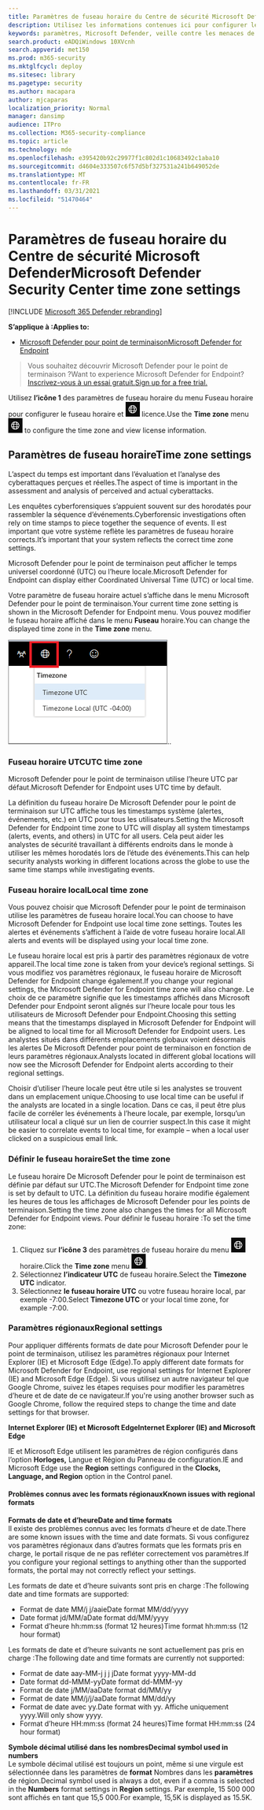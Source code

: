 ```yaml
---
title: Paramètres de fuseau horaire du Centre de sécurité Microsoft Defender
description: Utilisez les informations contenues ici pour configurer les paramètres de fuseau horaire du Centre de sécurité Microsoft Defender et afficher les informations de licence.
keywords: paramètres, Microsoft Defender, veille contre les menaces de cybersécurité, protection avancée contre les menaces, fuseau horaire, utc, heure locale, licence
search.product: eADQiWindows 10XVcnh
search.appverid: met150
ms.prod: m365-security
ms.mktglfcycl: deploy
ms.sitesec: library
ms.pagetype: security
ms.author: macapara
author: mjcaparas
localization_priority: Normal
manager: dansimp
audience: ITPro
ms.collection: M365-security-compliance
ms.topic: article
ms.technology: mde
ms.openlocfilehash: e395420b92c29977f1c802d1c10683492c1aba10
ms.sourcegitcommit: d4604e333507c6f57d5bf327531a241b649052de
ms.translationtype: MT
ms.contentlocale: fr-FR
ms.lasthandoff: 03/31/2021
ms.locfileid: "51470464"
---
```

# <a name="microsoft-defender-security-center-time-zone-settings"></a><span data-ttu-id="93840-104">Paramètres de fuseau horaire du Centre de sécurité Microsoft Defender</span><span class="sxs-lookup"><span data-stu-id="93840-104">Microsoft Defender Security Center time zone settings</span></span>

[!INCLUDE [Microsoft 365 Defender rebranding](../../includes/microsoft-defender.md)]

<span data-ttu-id="93840-105">**S’applique à :**</span><span class="sxs-lookup"><span data-stu-id="93840-105">**Applies to:**</span></span>
- [<span data-ttu-id="93840-106">Microsoft Defender pour point de terminaison</span><span class="sxs-lookup"><span data-stu-id="93840-106">Microsoft Defender for Endpoint</span></span>](https://go.microsoft.com/fwlink/p/?linkid=2154037)


><span data-ttu-id="93840-107">Vous souhaitez découvrir Microsoft Defender pour le point de terminaison ?</span><span class="sxs-lookup"><span data-stu-id="93840-107">Want to experience Microsoft Defender for Endpoint?</span></span> [<span data-ttu-id="93840-108">Inscrivez-vous à un essai gratuit.</span><span class="sxs-lookup"><span data-stu-id="93840-108">Sign up for a free trial.</span></span>](https://www.microsoft.com/microsoft-365/windows/microsoft-defender-atp?ocid=docs-wdatp-settings-abovefoldlink)

<span data-ttu-id="93840-109">Utilisez **l’icône 1** des paramètres de fuseau horaire du menu Fuseau horaire pour configurer le fuseau horaire et ![ afficher les informations de ](images/atp-time-zone.png) licence.</span><span class="sxs-lookup"><span data-stu-id="93840-109">Use the **Time zone** menu ![Time zone settings icon1](images/atp-time-zone.png) to configure the time zone and view license information.</span></span>

## <a name="time-zone-settings"></a><span data-ttu-id="93840-110">Paramètres de fuseau horaire</span><span class="sxs-lookup"><span data-stu-id="93840-110">Time zone settings</span></span>
<span data-ttu-id="93840-111">L’aspect du temps est important dans l’évaluation et l’analyse des cyberattaques perçues et réelles.</span><span class="sxs-lookup"><span data-stu-id="93840-111">The aspect of time is important in the assessment and analysis of perceived and actual cyberattacks.</span></span>

<span data-ttu-id="93840-112">Les enquêtes cyberforensiques s’appuient souvent sur des horodatés pour rassembler la séquence d’événements.</span><span class="sxs-lookup"><span data-stu-id="93840-112">Cyberforensic investigations often rely on time stamps to piece together the sequence of events.</span></span> <span data-ttu-id="93840-113">Il est important que votre système reflète les paramètres de fuseau horaire corrects.</span><span class="sxs-lookup"><span data-stu-id="93840-113">It’s important that your system reflects the correct time zone settings.</span></span>

<span data-ttu-id="93840-114">Microsoft Defender pour le point de terminaison peut afficher le temps universel coordonné (UTC) ou l’heure locale.</span><span class="sxs-lookup"><span data-stu-id="93840-114">Microsoft Defender for Endpoint can display either Coordinated Universal Time (UTC) or local time.</span></span>

<span data-ttu-id="93840-115">Votre paramètre de fuseau horaire actuel s’affiche dans le menu Microsoft Defender pour le point de terminaison.</span><span class="sxs-lookup"><span data-stu-id="93840-115">Your current time zone setting is shown in the Microsoft Defender for Endpoint menu.</span></span> <span data-ttu-id="93840-116">Vous pouvez modifier le fuseau horaire affiché dans le menu **Fuseau** horaire.</span><span class="sxs-lookup"><span data-stu-id="93840-116">You can change the displayed time zone in the **Time zone** menu.</span></span>

![Paramètres de fuseau horaire icône2](images/atp-time-zone-menu.png)<span data-ttu-id="93840-118">.</span><span class="sxs-lookup"><span data-stu-id="93840-118">.</span></span>

### <a name="utc-time-zone"></a><span data-ttu-id="93840-119">Fuseau horaire UTC</span><span class="sxs-lookup"><span data-stu-id="93840-119">UTC time zone</span></span>
<span data-ttu-id="93840-120">Microsoft Defender pour le point de terminaison utilise l’heure UTC par défaut.</span><span class="sxs-lookup"><span data-stu-id="93840-120">Microsoft Defender for Endpoint uses UTC time by default.</span></span>

<span data-ttu-id="93840-121">La définition du fuseau horaire De Microsoft Defender pour le point de terminaison sur UTC affiche tous les timestamps système (alertes, événements, etc.) en UTC pour tous les utilisateurs.</span><span class="sxs-lookup"><span data-stu-id="93840-121">Setting the Microsoft Defender for Endpoint time zone to UTC will display all system timestamps (alerts, events, and others) in UTC for all users.</span></span> <span data-ttu-id="93840-122">Cela peut aider les analystes de sécurité travaillant à différents endroits dans le monde à utiliser les mêmes horodatés lors de l’étude des événements.</span><span class="sxs-lookup"><span data-stu-id="93840-122">This can help security analysts working in different locations across the globe to use the same time stamps while investigating events.</span></span>

### <a name="local-time-zone"></a><span data-ttu-id="93840-123">Fuseau horaire local</span><span class="sxs-lookup"><span data-stu-id="93840-123">Local time zone</span></span>
<span data-ttu-id="93840-124">Vous pouvez choisir que Microsoft Defender pour le point de terminaison utilise les paramètres de fuseau horaire local.</span><span class="sxs-lookup"><span data-stu-id="93840-124">You can choose to have Microsoft Defender for Endpoint use local time zone settings.</span></span> <span data-ttu-id="93840-125">Toutes les alertes et événements s’affichent à l’aide de votre fuseau horaire local.</span><span class="sxs-lookup"><span data-stu-id="93840-125">All alerts and events will be displayed using your local time zone.</span></span>

<span data-ttu-id="93840-126">Le fuseau horaire local est pris à partir des paramètres régionaux de votre appareil.</span><span class="sxs-lookup"><span data-stu-id="93840-126">The local time zone is taken from your device’s regional settings.</span></span> <span data-ttu-id="93840-127">Si vous modifiez vos paramètres régionaux, le fuseau horaire de Microsoft Defender for Endpoint change également.</span><span class="sxs-lookup"><span data-stu-id="93840-127">If you change your regional settings, the Microsoft Defender for Endpoint time zone will also change.</span></span> <span data-ttu-id="93840-128">Le choix de ce paramètre signifie que les timestamps affichés dans Microsoft Defender pour Endpoint seront alignés sur l’heure locale pour tous les utilisateurs de Microsoft Defender pour Endpoint.</span><span class="sxs-lookup"><span data-stu-id="93840-128">Choosing this setting means that the timestamps displayed in Microsoft Defender for Endpoint will be aligned to local time for all Microsoft Defender for Endpoint users.</span></span> <span data-ttu-id="93840-129">Les analystes situés dans différents emplacements globaux voient désormais les alertes De Microsoft Defender pour point de terminaison en fonction de leurs paramètres régionaux.</span><span class="sxs-lookup"><span data-stu-id="93840-129">Analysts located in different global locations will now see the Microsoft Defender for Endpoint alerts according to their regional settings.</span></span>

<span data-ttu-id="93840-130">Choisir d’utiliser l’heure locale peut être utile si les analystes se trouvent dans un emplacement unique.</span><span class="sxs-lookup"><span data-stu-id="93840-130">Choosing to use local time can be useful if the analysts are located in a single location.</span></span> <span data-ttu-id="93840-131">Dans ce cas, il peut être plus facile de corréler les événements à l’heure locale, par exemple, lorsqu’un utilisateur local a cliqué sur un lien de courrier suspect.</span><span class="sxs-lookup"><span data-stu-id="93840-131">In this case it might be easier to correlate events to local time, for example – when a local user clicked on a suspicious email link.</span></span>

### <a name="set-the-time-zone"></a><span data-ttu-id="93840-132">Définir le fuseau horaire</span><span class="sxs-lookup"><span data-stu-id="93840-132">Set the time zone</span></span>
<span data-ttu-id="93840-133">Le fuseau horaire De Microsoft Defender pour le point de terminaison est définie par défaut sur UTC.</span><span class="sxs-lookup"><span data-stu-id="93840-133">The Microsoft Defender for Endpoint time zone is set by default to UTC.</span></span>
<span data-ttu-id="93840-134">La définition du fuseau horaire modifie également les heures de tous les affichages de Microsoft Defender pour les points de terminaison.</span><span class="sxs-lookup"><span data-stu-id="93840-134">Setting the time zone also changes the times for all Microsoft Defender for Endpoint views.</span></span>
<span data-ttu-id="93840-135">Pour définir le fuseau horaire :</span><span class="sxs-lookup"><span data-stu-id="93840-135">To set the time zone:</span></span>

1. <span data-ttu-id="93840-136">Cliquez sur **l’icône 3** des paramètres de fuseau horaire du menu ![ Fuseau ](images/atp-time-zone.png) horaire.</span><span class="sxs-lookup"><span data-stu-id="93840-136">Click the **Time zone** menu ![Time zone settings icon3](images/atp-time-zone.png).</span></span>
2. <span data-ttu-id="93840-137">Sélectionnez **l’indicateur UTC** de fuseau horaire.</span><span class="sxs-lookup"><span data-stu-id="93840-137">Select the **Timezone UTC** indicator.</span></span>
3. <span data-ttu-id="93840-138">Sélectionnez **le fuseau horaire UTC** ou votre fuseau horaire local, par exemple -7:00.</span><span class="sxs-lookup"><span data-stu-id="93840-138">Select **Timezone UTC** or your local time zone, for example -7:00.</span></span>

### <a name="regional-settings"></a><span data-ttu-id="93840-139">Paramètres régionaux</span><span class="sxs-lookup"><span data-stu-id="93840-139">Regional settings</span></span>
<span data-ttu-id="93840-140">Pour appliquer différents formats de date pour Microsoft Defender pour le point de terminaison, utilisez les paramètres régionaux pour Internet Explorer (IE) et Microsoft Edge (Edge).</span><span class="sxs-lookup"><span data-stu-id="93840-140">To apply different date formats for Microsoft Defender for Endpoint, use regional settings for Internet Explorer (IE) and Microsoft Edge (Edge).</span></span> <span data-ttu-id="93840-141">Si vous utilisez un autre navigateur tel que Google Chrome, suivez les étapes requises pour modifier les paramètres d’heure et de date de ce navigateur.</span><span class="sxs-lookup"><span data-stu-id="93840-141">If you're using another browser such as Google Chrome, follow the required steps to change the time and date settings for that browser.</span></span> 


<span data-ttu-id="93840-142">**Internet Explorer (IE) et Microsoft Edge**</span><span class="sxs-lookup"><span data-stu-id="93840-142">**Internet Explorer (IE) and Microsoft Edge**</span></span>

<span data-ttu-id="93840-143">IE et Microsoft  Edge utilisent les paramètres de région configurés dans l’option **Horloges,** Langue et Région du Panneau de configuration.</span><span class="sxs-lookup"><span data-stu-id="93840-143">IE and Microsoft Edge use the **Region** settings configured in the **Clocks, Language, and Region** option in the Control panel.</span></span> 


#### <a name="known-issues-with-regional-formats"></a><span data-ttu-id="93840-144">Problèmes connus avec les formats régionaux</span><span class="sxs-lookup"><span data-stu-id="93840-144">Known issues with regional formats</span></span>

<span data-ttu-id="93840-145">**Formats de date et d’heure**</span><span class="sxs-lookup"><span data-stu-id="93840-145">**Date and time formats**</span></span><br>
<span data-ttu-id="93840-146">Il existe des problèmes connus avec les formats d’heure et de date.</span><span class="sxs-lookup"><span data-stu-id="93840-146">There are some known issues with the time and date formats.</span></span> <span data-ttu-id="93840-147">Si vous configurez vos paramètres régionaux dans d’autres formats que les formats pris en charge, le portail risque de ne pas refléter correctement vos paramètres.</span><span class="sxs-lookup"><span data-stu-id="93840-147">If you configure your regional settings to anything other than the supported formats, the portal may not correctly reflect your settings.</span></span>

<span data-ttu-id="93840-148">Les formats de date et d’heure suivants sont pris en charge :</span><span class="sxs-lookup"><span data-stu-id="93840-148">The following date and time formats are supported:</span></span>
- <span data-ttu-id="93840-149">Format de date MM/j j/aaie</span><span class="sxs-lookup"><span data-stu-id="93840-149">Date format MM/dd/yyyy</span></span>
- <span data-ttu-id="93840-150">Date format jd/MM/a</span><span class="sxs-lookup"><span data-stu-id="93840-150">Date format dd/MM/yyyy</span></span>
- <span data-ttu-id="93840-151">Format d’heure hh:mm:ss (format 12 heures)</span><span class="sxs-lookup"><span data-stu-id="93840-151">Time format hh:mm:ss (12 hour format)</span></span>

<span data-ttu-id="93840-152">Les formats de date et d’heure suivants ne sont actuellement pas pris en charge :</span><span class="sxs-lookup"><span data-stu-id="93840-152">The following date and time formats are currently not supported:</span></span>
- <span data-ttu-id="93840-153">Format de date aay-MM-j j j j</span><span class="sxs-lookup"><span data-stu-id="93840-153">Date format yyyy-MM-dd</span></span>
- <span data-ttu-id="93840-154">Date format dd-MMM-yy</span><span class="sxs-lookup"><span data-stu-id="93840-154">Date format dd-MMM-yy</span></span>
- <span data-ttu-id="93840-155">Format de date j/MM/aa</span><span class="sxs-lookup"><span data-stu-id="93840-155">Date format dd/MM/yy</span></span>
- <span data-ttu-id="93840-156">Format de date MM/j/j/aa</span><span class="sxs-lookup"><span data-stu-id="93840-156">Date format MM/dd/yy</span></span>
- <span data-ttu-id="93840-157">Format de date avec yy.</span><span class="sxs-lookup"><span data-stu-id="93840-157">Date format with yy.</span></span> <span data-ttu-id="93840-158">Affiche uniquement yyyy.</span><span class="sxs-lookup"><span data-stu-id="93840-158">Will only show yyyy.</span></span>
- <span data-ttu-id="93840-159">Format d’heure HH:mm:ss (format 24 heures)</span><span class="sxs-lookup"><span data-stu-id="93840-159">Time format HH:mm:ss (24 hour format)</span></span>

<span data-ttu-id="93840-160">**Symbole décimal utilisé dans les nombres**</span><span class="sxs-lookup"><span data-stu-id="93840-160">**Decimal symbol used in numbers**</span></span><br>
<span data-ttu-id="93840-161">Le symbole décimal utilisé est toujours un point, même si une virgule est sélectionnée dans les paramètres de **format** Nombres dans les **paramètres** de région.</span><span class="sxs-lookup"><span data-stu-id="93840-161">Decimal symbol used is always a dot, even if a comma is selected in  the **Numbers** format settings in **Region** settings.</span></span> <span data-ttu-id="93840-162">Par exemple, 15 500 000 sont affichés en tant que 15,5 000.</span><span class="sxs-lookup"><span data-stu-id="93840-162">For example, 15,5K is displayed as 15.5K.</span></span>



